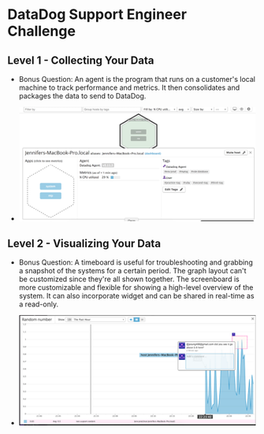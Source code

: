 # DataDog Support Engineer Challenge

## Level 1 - Collecting Your Data
* Bonus Question: An agent is the program that runs on a customer's local machine to track performance and metrics. It then consolidates and packages the data to send to DataDog.

* ![Screenshot of Host Map & Tag](Screenshot-HostMap.png)

## Level 2 - Visualizing Your Data
* Bonus Question: A timeboard is useful for troubleshooting and grabbing a snapshot of the systems for a certain period. The graph layout can't be customized since they're all shown together. The screenboard is more customizable and flexible for showing a high-level overview of the system. It can also incorporate widget and can be shared in real-time as a read-only.

* ![Screenshot of test.support.random snapshot](Screenshot-GraphAnnotation.png)
